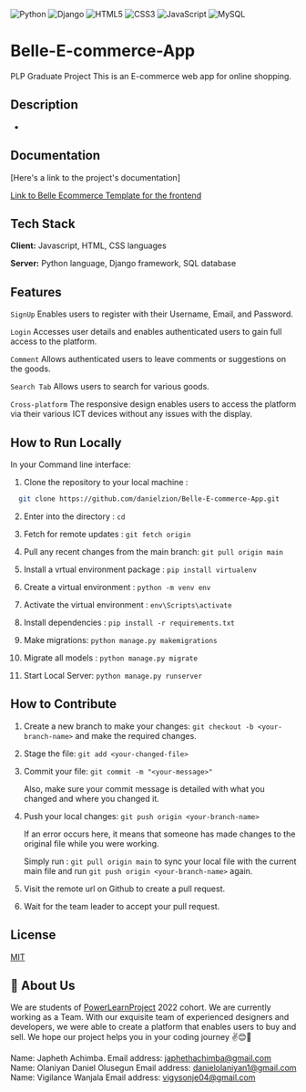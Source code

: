 
![Python](https://img.shields.io/badge/python-3670A0?style=for-the-badge&logo=python&logoColor=ffdd54)
![Django](https://img.shields.io/badge/django-%23092E20.svg?style=for-the-badge&logo=django&logoColor=white)
![HTML5](https://img.shields.io/badge/html5-%23E34F26.svg?style=for-the-badge&logo=html5&logoColor=white)
![CSS3](https://img.shields.io/badge/css3-%231572B6.svg?style=for-the-badge&logo=css3&logoColor=white)
![JavaScript](https://img.shields.io/badge/javascript-%23323330.svg?style=for-the-badge&logo=javascript&logoColor=%23F7DF1E)
![MySQL](https://img.shields.io/badge/mysql-%2300f.svg?style=for-the-badge&logo=mysql&logoColor=white)

# Belle-E-commerce-App
PLP Graduate Project
This is an E-commerce web app for online shopping. 

## Description
- 
## Documentation
[Here's a link to the project's documentation]

[Link to Belle Ecommerce Template for the frontend](https://themeforest.net/item/belle-multipurpose-bootstrap-4-html-template/24652217)

## Tech Stack

**Client:** Javascript, HTML, CSS languages

**Server:** Python language, Django framework, SQL database


## Features

`SignUp` Enables users to register with their Username, Email, and Password.

`Login` Accesses user details and enables authenticated users to gain full access to the platform.

`Comment` Allows authenticated users to leave comments or suggestions on the goods.

`Search Tab` Allows users to search for various goods.

`Cross-platform` The responsive design enables users to access the platform via their various ICT devices without any issues with the display.



## How to Run Locally
  In your Command line interface:
  
  1. Clone the repository to your local machine :
  ```bash
    git clone https://github.com/danielzion/Belle-E-commerce-App.git
  ```
  
  2. Enter into the directory :      `cd `
  
  3. Fetch for remote updates :      `git fetch origin` 
  
  4. Pull any recent changes from the main branch:  `git pull origin main`
  
  5. Install a vrtual environment package :        `pip install virtualenv`
  
  6. Create a virtual environment : `python -m venv env`
  
  7. Activate the virtual environment :   `env\Scripts\activate`
  
  8. Install dependencies :  `pip install -r requirements.txt`

  9. Make migrations:       `python manage.py makemigrations`
 
  10. Migrate all models :     `python manage.py migrate`
  
  11. Start Local Server:     `python manage.py runserver`
  
## How to Contribute
  1. Create a new branch to make your changes: `git checkout -b <your-branch-name>`  and make the required changes.
  
  2. Stage the file:  `git add <your-changed-file>`
  
  3. Commit your file: `git commit -m "<your-message>"`
  
     Also, make sure your commit message is detailed with what you changed and where you changed it.
  
  4. Push your local changes:  `git push origin <your-branch-name>` 
  
     If an error occurs here, it means that someone has made changes to the original file while you were working.
    
     Simply run : `git pull origin main`  to sync your local file with the current main file and run `git push origin <your-branch-name>` again.
    
  5. Visit the remote url on Github to create a pull request.
  
  6. Wait for the team leader to accept your pull request.

## License

[MIT](https://choosealicense.com/licenses/mit/)

## 🚀 About Us


We are students of [PowerLearnProject](https://) 2022 cohort. We are currently working as a Team. With our exquisite team of experienced designers and developers, we were able to create a platform that enables users to buy and sell. We hope our project helps you in your coding journey :v::blush::crossed_fingers:


Name: Japheth Achimba.
Email address: japhethachimba@gmail.com
Name: Olaniyan Daniel Olusegun
Email address: danielolaniyan1@gmail.com
Name: Vigilance Wanjala
Email address: vigysonje04@gmail.com




